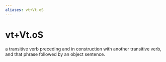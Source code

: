 ```yaml
---
aliases: vt+Vt.oS
---
```

# vt+Vt.oS

a transitive verb preceding and in construction with another transitive verb, and that phrase followed by an object sentence.